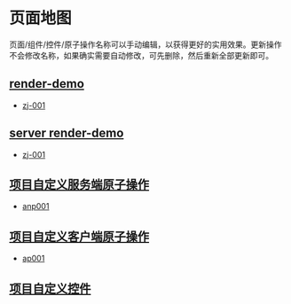 # 页面地图

页面/组件/控件/原子操作名称可以手动编辑，以获得更好的实用效果。更新操作不会修改名称，如果确实需要自动修改，可先删除，然后重新全部更新即可。

## [render-demo](src/pg001/html.ts)

- [zj-001](src/pg001/zj-001/tpl.tpl)

## [server render-demo](src/pg002/html.ts)

- [zj-001](src/pg002/zj-001/tpl.tpl)

## [项目自定义服务端原子操作](此链接打不开)

- [anp001](src/atoms/anp001/index.ts)

## [项目自定义客户端原子操作](此链接打不开)

- [ap001](src/atoms/ap001/index.ts)

## [项目自定义控件](此链接打不开)

